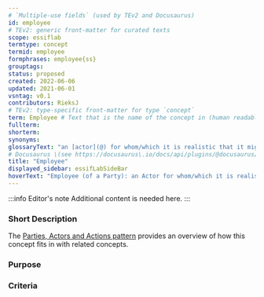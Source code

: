 ```yaml
---
# `Multiple-use fields` (used by TEv2 and Docusaurus)
id: employee
# TEv2: generic front-matter for curated texts
scope: essiflab
termtype: concept
termid: employee
formphrases: employee{ss}
grouptags:
status: proposed
created: 2022-06-06
updated: 2021-06-01
vsntag: v0.1
contributors: RieksJ
# TEv2: type-specific front-matter for type `concept`
term: Employee # Text that is the name of the concept in (human readable) texts.
fullterm:
shorterm:
synonyms:
glossaryText: "an [actor](@) for whom/which it is realistic that it might execute [actions](@) on behalf of a [party](@) (called the [employer](@) of that [actor](@))."
# Docusaurus \(see https://docusaurus\.io/docs/api/plugins/@docusaurus/plugin-content-docs#markdown-front-matter\):
title: "Employee"
displayed_sidebar: essifLabSideBar
hoverText: "Employee (of a Party): an Actor for whom/which it is realistic that it might execute Actions on behalf of that Party (called the Employer of that Actor)."
---
```


:::info Editor's note
Additional content is needed here.
:::

### Short Description

The [Parties, Actors and Actions pattern](pattern-party-actor-action@) provides an overview of how this concept fits in with related concepts.

### Purpose

### Criteria
